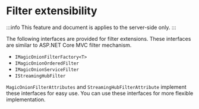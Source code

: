 # Filter extensibility

:::info
This feature and document is applies to the server-side only.
:::

The following interfaces are provided for filter extensions. These interfaces are similar to ASP.NET Core MVC filter mechanism.

- `IMagicOnionFilterFactory<T>`
- `IMagicOnionOrderedFilter`
- `IMagicOnionServiceFilter`
- `IStreamingHubFilter`

`MagicOnionFilterAttributes` and `StreamingHubFilterAttribute` implement these interfaces for easy use. You can use these interfaces for more flexible implementation.
